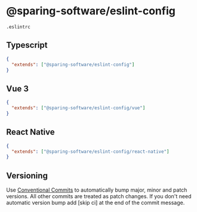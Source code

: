 # @sparing-software/eslint-config

`.eslintrc`

## Typescript

```json
{
  "extends": ["@sparing-software/eslint-config"]
}
```

## Vue 3

```json
{
  "extends": ["@sparing-software/eslint-config/vue"]
}
```

## React Native

```json
{
  "extends": ["@sparing-software/eslint-config/react-native"]
}
```

## Versioning

Use [Conventional Commits](https://www.conventionalcommits.org/en/v1.0.0/) to automatically bump major, minor and patch versions. All other commits are treated as patch changes. If you don't need automatic version bump add [skip ci] at the end of the commit message.
